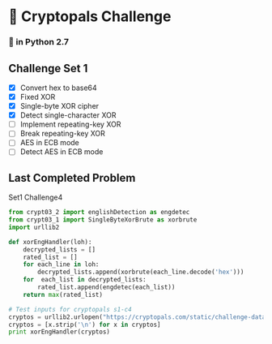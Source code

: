 # 🔐 Cryptopals Challenge
### 🐍 in Python 2.7

## Challenge Set 1
- [x] Convert hex to base64
- [x] Fixed XOR
- [x] Single-byte XOR cipher
- [x] Detect single-character XOR
- [ ] Implement repeating-key XOR
- [ ] Break repeating-key XOR
- [ ] AES in ECB mode
- [ ] Detect AES in ECB mode

## Last Completed Problem
Set1 Challenge4
```python
from crypt03_2 import englishDetection as engdetec
from crypt03_1 import SingleByteXorBrute as xorbrute
import urllib2

def xorEngHandler(loh):
    decrypted_lists = []
    rated_list = []
    for each_line in loh:
        decrypted_lists.append(xorbrute(each_line.decode('hex')))
    for  each_list in decrypted_lists:
        rated_list.append(engdetec(each_list))
    return max(rated_list)

# Test inputs for cryptopals s1-c4
cryptos = urllib2.urlopen("https://cryptopals.com/static/challenge-data/4.txt").readlines()
cryptos = [x.strip('\n') for x in cryptos]
print xorEngHandler(cryptos)
```